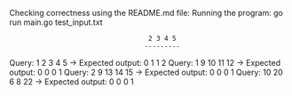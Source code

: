 Checking correctness using the README.md file:
Running the program: go run main.go test_input.txt

                                       2 3 4 5
                                      ---------
Query: 1 2 3 4 5    → Expected output: 0 1 1 2
Query: 1 9 10 11 12 → Expected output: 0 0 0 1
Query: 2 9 13 14 15 → Expected output: 0 0 0 1
Query: 10 20 6 8 22 → Expected output: 0 0 0 1
